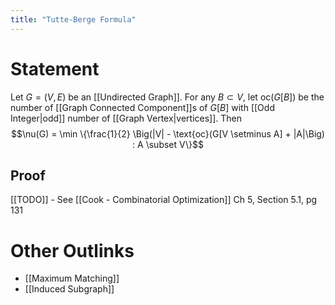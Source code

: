 ```yaml
---
title: "Tutte-Berge Formula"
---
```


# Statement
Let $G = (V, E)$ be an [[Undirected Graph]].  For any $B \subset V$, let $\text{oc}(G[B])$ be the number of [[Graph Connected Component]]s of $G[B]$ with [[Odd Integer|odd]] number of [[Graph Vertex|vertices]]. Then 
$$\nu(G) = \min \{\frac{1}{2} \Big(|V| - \text{oc}(G[V \setminus A] + |A|\Big) : A \subset V\}$$
## Proof
[[TODO]] - See [[Cook - Combinatorial Optimization]] Ch 5, Section 5.1, pg 131

# Other Outlinks
- [[Maximum Matching]]
- [[Induced Subgraph]]